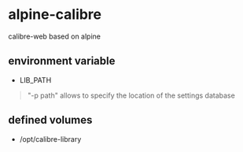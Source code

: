 # alpine-calibre

calibre-web based on alpine

## environment variable

- LIB_PATH

> "-p path" allows to specify the location of the settings database

## defined volumes

- /opt/calibre-library